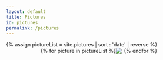 ```yaml
---
layout: default
title: Pictures
id: pictures
permalink: /pictures
---
```




  <!-- Display picture gallery-->

  <div style="display:block" >
    {% assign pictureList = site.pictures | sort : 'date' | reverse %}
    <container class="containerBox">
      {% for picture in pictureList %}
      <a class="galleryImage" href="{{picture.url}}">
        <div>
          <img src="/pictures/{{picture.image-url}}"  />
        </div>
      </a>
      {% endfor %}
    </container>
    </div>

<style>
    a.galleryImage {
        display: block;
        margin: 0 0.4em 0.4em 0;
    }

    .containerBox {
        display: flex;
        flex-wrap: wrap;
        justify-content: center;
    }

    .artwork {
        max-height: 500px;
        margin: 0 20px

    }
</style>